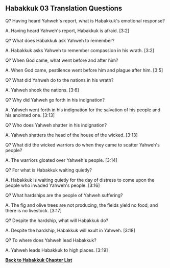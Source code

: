## Habakkuk 03 Translation Questions ##

Q? Having heard Yahweh's report, what is Habakkuk's emotional response?

A. Having heard Yahweh's report, Habakkuk is afraid. [3:2]

Q? What does Habakkuk ask Yahweh to remember?

A. Habakkuk asks Yahweh to remember compassion in his wrath. [3:2]

Q? When God came, what went before and after him?

A. When God came, pestilence went before him and plague after him. [3:5]

Q? What did Yahweh do to the nations in his wrath?

A. Yahweh shook the nations. [3:6]

Q? Why did Yahweh go forth in his indignation?

A. Yahweh went forth in his indignation for the salvation of his people and his anointed one. [3:13]

Q? Who does Yahweh shatter in his indignation?

A. Yahweh shatters the head of the house of the wicked. [3:13]

Q? What did the wicked warriors do when they came to scatter Yahweh's people?

A. The warriors gloated over Yahweh's people. [3:14]

Q? For what is Habakkuk waiting quietly?

A. Habakkuk is waiting quietly for the day of distress to come upon the people who invaded Yahweh's people. [3:16]

Q? What hardships are the people of Yahweh suffering?

A. The fig and olive trees are not producing, the fields yield no food, and there is no livestock. [3:17]

Q? Despite the hardship, what will Habakkuk do?

A. Despite the hardship, Habakkuk will exult in Yahweh. [3:18]

Q? To where does Yahweh lead Habakkuk?

A. Yahweh leads Habakkuk to high places. [3:19]

__[Back to Habakkuk Chapter List](./)__


